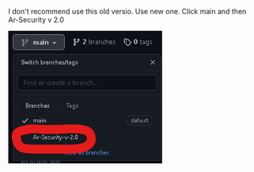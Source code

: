 I don't recommend use this old versio. Use new one. Click main and then Ar-Security v 2.0

![alt text](https://github.com/AnonRobAta/AR-Security/blob/main/changebranch.png?raw=true)
